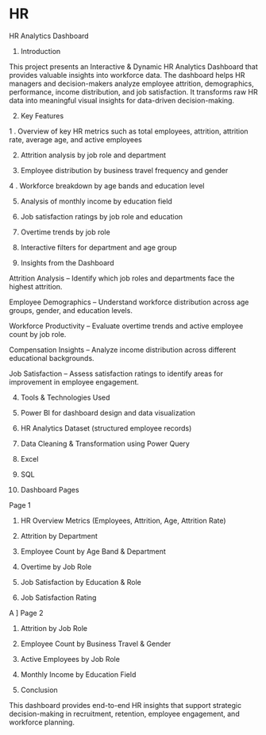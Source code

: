 # HR

HR Analytics Dashboard
1. Introduction

This project presents an Interactive & Dynamic HR Analytics Dashboard that provides valuable insights into workforce data. The dashboard helps HR managers and decision-makers analyze employee attrition, demographics, performance, income distribution, and job satisfaction. It transforms raw HR data into meaningful visual insights for data-driven decision-making.

2. Key Features

1 . Overview of key HR metrics such as total employees, attrition, attrition rate, average age, and active employees

2. Attrition analysis by job role and department

3. Employee distribution by business travel frequency and gender

4 . Workforce breakdown by age bands and education level

5. Analysis of monthly income by education field

6. Job satisfaction ratings by job role and education

7. Overtime trends by job role

8. Interactive filters for department and age group



3. Insights from the Dashboard

Attrition Analysis – Identify which job roles and departments face the highest attrition.

Employee Demographics – Understand workforce distribution across age groups, gender, and education levels.

Workforce Productivity – Evaluate overtime trends and active employee count by job role.

Compensation Insights – Analyze income distribution across different educational backgrounds.

Job Satisfaction – Assess satisfaction ratings to identify areas for improvement in employee engagement.



4. Tools & Technologies Used

1. Power BI for dashboard design and data visualization

2. HR Analytics Dataset (structured employee records)

3. Data Cleaning & Transformation using Power Query

4. Excel

5. SQL






5. Dashboard Pages

Page 1

1. HR Overview Metrics (Employees, Attrition, Age, Attrition Rate)

2. Attrition by Department

3. Employee Count by Age Band & Department

4. Overtime by Job Role

5. Job Satisfaction by Education & Role

6. Job Satisfaction Rating

A ] Page 2

1. Attrition by Job Role

2. Employee Count by Business Travel & Gender

3. Active Employees by Job Role

4. Monthly Income by Education Field


5. Conclusion

This dashboard provides end-to-end HR insights that support strategic decision-making in recruitment, retention, employee engagement, and workforce planning.
